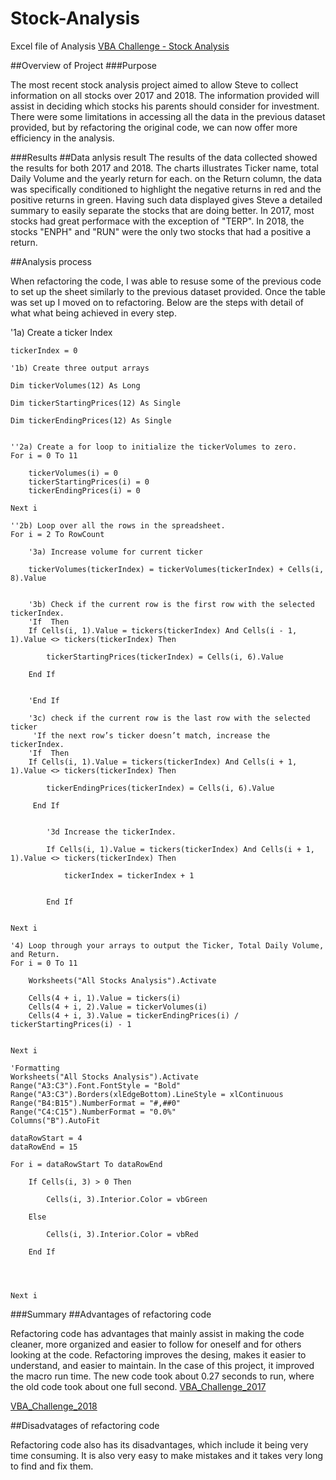 # Stock-Analysis
Excel file of Analysis [VBA Challenge - Stock Analysis](https://github.com/lina2285/-Stock-Analysis/blob/main/VBA_Challenge.xlsm.xlsm)

##Overview of Project
###Purpose

The most recent stock analysis project aimed to allow Steve to collect information on all stocks over 2017 and 2018. The information provided will assist in deciding which stocks his parents should consider for investment. There were some limitations in accessing all the data in the previous dataset provided, but by refactoring the original code, we can now offer more efficiency in the analysis.  

###Results
##Data anlysis result
The results of the data collected showed the results for both 2017 and 2018. The charts illustrates Ticker name, total Daily Volume and the yearly return for each. on the Return column, the data was specifically conditioned to highlight the negative returns in red and the positive returns in green. Having such data displayed gives Steve a detailed summary to easily separate the stocks that are doing better. In 2017, most stocks had great performace with the exception of "TERP". In 2018, the stocks "ENPH" and "RUN" were the only two stocks that had a positive a return.  

##Analysis process

When refactoring the code, I was able to resuse some of the previous code to set up the sheet similarly to the previous dataset provided. Once the table was set up I moved on to refactoring.  Below are the steps with detail of what what being achieved in every step. 

'1a) Create a ticker Index
    
    tickerIndex = 0

    '1b) Create three output arrays
    
    Dim tickerVolumes(12) As Long
    
    Dim tickerStartingPrices(12) As Single
    
    Dim tickerEndingPrices(12) As Single
        
    
    ''2a) Create a for loop to initialize the tickerVolumes to zero.
    For i = 0 To 11
    
        tickerVolumes(i) = 0
        tickerStartingPrices(i) = 0
        tickerEndingPrices(i) = 0
        
    Next i
        
    ''2b) Loop over all the rows in the spreadsheet.
    For i = 2 To RowCount
    
        '3a) Increase volume for current ticker
                        
        tickerVolumes(tickerIndex) = tickerVolumes(tickerIndex) + Cells(i, 8).Value
        
        
        '3b) Check if the current row is the first row with the selected tickerIndex.
        'If  Then
        If Cells(i, 1).Value = tickers(tickerIndex) And Cells(i - 1, 1).Value <> tickers(tickerIndex) Then
        
            tickerStartingPrices(tickerIndex) = Cells(i, 6).Value
            
        End If
            
            
        'End If
        
        '3c) check if the current row is the last row with the selected ticker
         'If the next row’s ticker doesn’t match, increase the tickerIndex.
        'If  Then
        If Cells(i, 1).Value = tickers(tickerIndex) And Cells(i + 1, 1).Value <> tickers(tickerIndex) Then
        
            tickerEndingPrices(tickerIndex) = Cells(i, 6).Value
        
         End If
                     

            '3d Increase the tickerIndex.
            
            If Cells(i, 1).Value = tickers(tickerIndex) And Cells(i + 1, 1).Value <> tickers(tickerIndex) Then
        
                tickerIndex = tickerIndex + 1
            
            
            End If
           
              
    Next i
    
    '4) Loop through your arrays to output the Ticker, Total Daily Volume, and Return.
    For i = 0 To 11
        
        Worksheets("All Stocks Analysis").Activate
        
        Cells(4 + i, 1).Value = tickers(i)
        Cells(4 + i, 2).Value = tickerVolumes(i)
        Cells(4 + i, 3).Value = tickerEndingPrices(i) / tickerStartingPrices(i) - 1
        
        
    Next i
    
    'Formatting
    Worksheets("All Stocks Analysis").Activate
    Range("A3:C3").Font.FontStyle = "Bold"
    Range("A3:C3").Borders(xlEdgeBottom).LineStyle = xlContinuous
    Range("B4:B15").NumberFormat = "#,##0"
    Range("C4:C15").NumberFormat = "0.0%"
    Columns("B").AutoFit

    dataRowStart = 4
    dataRowEnd = 15

    For i = dataRowStart To dataRowEnd
        
        If Cells(i, 3) > 0 Then
            
            Cells(i, 3).Interior.Color = vbGreen
            
        Else
        
            Cells(i, 3).Interior.Color = vbRed
            
        End If
        
  
    
        
    Next i
    
###Summary
##Advantages of refactoring code

Refactoring code has advantages that mainly assist in making the code cleaner, more organized and easier to follow for oneself and for others looking at the code. Refactoring improves the desing, makes it easier to understand, and easier to maintain. In the case of this project, it improved the macro run time. The new code took about 0.27 seconds to run, where the old code took about one full second. 
[VBA_Challenge_2017](https://github.com/lina2285/-Stock-Analysis/blob/main/VBA_Challenge_2017.png)

[VBA_Challenge_2018](https://github.com/lina2285/-Stock-Analysis/blob/main/VBA_Challenge_2018.png)


##Disadvatages of refactoring code

Refactoring code also has its disadvantages, which include it being very time consuming. It is also very easy to make mistakes and it takes very long to find and fix them. 
